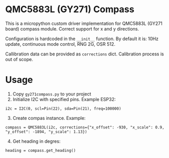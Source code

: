 # QMC5883L (GY271) Compass

This is a micropython custom driver implementation for QMC5883L (GY271 board) compass module.
Correct support for x and y directions.

Configuration is hardcoded in the `__init__` function.
By default it is: 10Hz update, continuous mode control, RNG 2G, OSR 512. 

Callibration data can be provided as `corrections` dict. Calibration process is out of scope.

# Usage

1. Copy `gy271compass.py` to your project
2. Initialize I2C with specified pins. Example ESP32: 

`i2c = I2C(0, scl=Pin(22), sda=Pin(21), freq=100000)`

3. Create compas instance. Example: 
 
`compass = QMC5883L(i2c, corrections={"x_offset": -930, "x_scale": 0.9, "y_offset": -1894, "y_scale": 1.13})`

4. Get heading in degres: 

`heading = compass.get_heading()`
